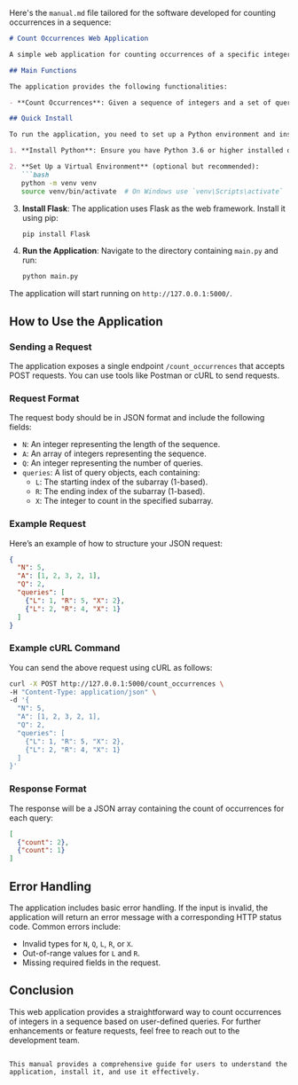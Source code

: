 Here's the `manual.md` file tailored for the software developed for counting occurrences in a sequence:

```markdown
# Count Occurrences Web Application

A simple web application for counting occurrences of a specific integer in a given sequence based on user-defined queries.

## Main Functions

The application provides the following functionalities:

- **Count Occurrences**: Given a sequence of integers and a set of queries, the application counts how many times a specified integer appears in the subarray defined by each query.

## Quick Install

To run the application, you need to set up a Python environment and install the required dependencies. Follow these steps:

1. **Install Python**: Ensure you have Python 3.6 or higher installed on your machine. You can download it from [python.org](https://www.python.org/downloads/).

2. **Set Up a Virtual Environment** (optional but recommended):
   ```bash
   python -m venv venv
   source venv/bin/activate  # On Windows use `venv\Scripts\activate`
   ```

3. **Install Flask**: The application uses Flask as the web framework. Install it using pip:
   ```bash
   pip install Flask
   ```

4. **Run the Application**: Navigate to the directory containing `main.py` and run:
   ```bash
   python main.py
   ```

The application will start running on `http://127.0.0.1:5000/`.

## How to Use the Application

### Sending a Request

The application exposes a single endpoint `/count_occurrences` that accepts POST requests. You can use tools like Postman or cURL to send requests.

### Request Format

The request body should be in JSON format and include the following fields:

- `N`: An integer representing the length of the sequence.
- `A`: An array of integers representing the sequence.
- `Q`: An integer representing the number of queries.
- `queries`: A list of query objects, each containing:
  - `L`: The starting index of the subarray (1-based).
  - `R`: The ending index of the subarray (1-based).
  - `X`: The integer to count in the specified subarray.

### Example Request

Here’s an example of how to structure your JSON request:

```json
{
  "N": 5,
  "A": [1, 2, 3, 2, 1],
  "Q": 2,
  "queries": [
    {"L": 1, "R": 5, "X": 2},
    {"L": 2, "R": 4, "X": 1}
  ]
}
```

### Example cURL Command

You can send the above request using cURL as follows:

```bash
curl -X POST http://127.0.0.1:5000/count_occurrences \
-H "Content-Type: application/json" \
-d '{
  "N": 5,
  "A": [1, 2, 3, 2, 1],
  "Q": 2,
  "queries": [
    {"L": 1, "R": 5, "X": 2},
    {"L": 2, "R": 4, "X": 1}
  ]
}'
```

### Response Format

The response will be a JSON array containing the count of occurrences for each query:

```json
[
  {"count": 2},
  {"count": 1}
]
```

## Error Handling

The application includes basic error handling. If the input is invalid, the application will return an error message with a corresponding HTTP status code. Common errors include:

- Invalid types for `N`, `Q`, `L`, `R`, or `X`.
- Out-of-range values for `L` and `R`.
- Missing required fields in the request.

## Conclusion

This web application provides a straightforward way to count occurrences of integers in a sequence based on user-defined queries. For further enhancements or feature requests, feel free to reach out to the development team.
```

This manual provides a comprehensive guide for users to understand the application, install it, and use it effectively.
